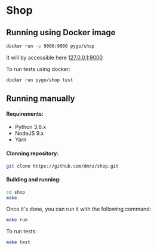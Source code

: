 # Shop

## Running using Docker image

```bash
docker run -p 9000:9000 pygo/shop
```

It will by accessible here [127.0.0.1:9000](http://127.0.0.1:9000)

To run tests using docker:

```bash
docker run pygo/shop test
```

## Running manually

#### Requirements:

* Python 3.6.x
* NodeJS 9.x
* Yarn

#### Clonning repository:

```bash
git clone https://github.com/dmrz/shop.git
```

#### Building and running:

```bash
cd shop
make
```

Once it's done, you can run it with the following command:

```bash
make run
```

To run tests:

```bash
make test
```
